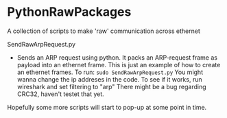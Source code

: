 # PythonRawPackages
A collection of scripts to make 'raw' communication across ethernet

SendRawArpRequest.py
 - Sends an ARP request using python. It packs an ARP-request frame as payload into an ethernet frame. This is just an example of how to create an ethernet frames. To run:
   `sudo SendRawArpRequest.py`
    You might wanna change the ip addreses in the code. To see if it works, run wireshark and set filtering to "arp"
    There might be a bug regarding CRC32, haven't testet that yet.


Hopefully some more scripts will start to pop-up at some point in time.
